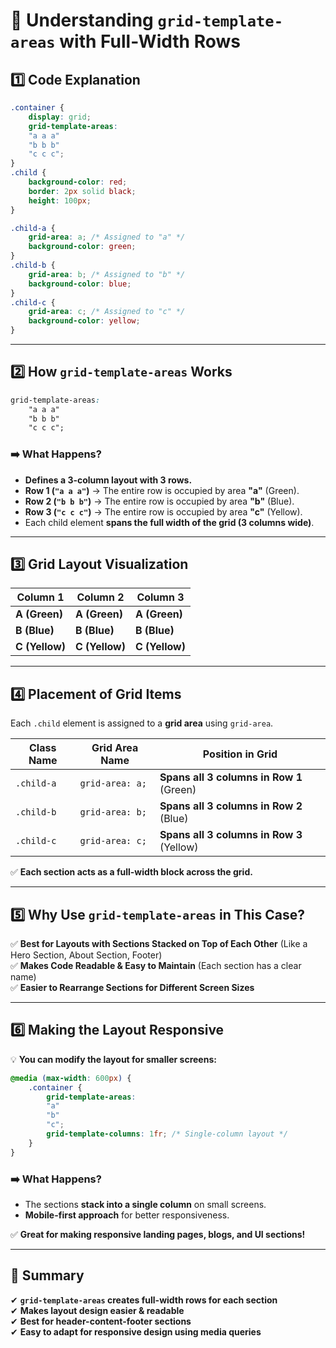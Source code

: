 # **📌 Understanding `grid-template-areas` with Full-Width Rows**  

## **1️⃣ Code Explanation**
```css
.container {
    display: grid;
    grid-template-areas: 
    "a a a"
    "b b b"
    "c c c";
}
.child {
    background-color: red;
    border: 2px solid black;
    height: 100px;
}  

.child-a {
    grid-area: a; /* Assigned to "a" */
    background-color: green;
}
.child-b {
    grid-area: b; /* Assigned to "b" */
    background-color: blue;
}
.child-c {
    grid-area: c; /* Assigned to "c" */
    background-color: yellow;
}
```

---

## **2️⃣ How `grid-template-areas` Works**
```css
grid-template-areas: 
    "a a a"
    "b b b"
    "c c c";
```
### **➡️ What Happens?**
- **Defines a 3-column layout with 3 rows.**  
- **Row 1 (`"a a a"`)** → The entire row is occupied by area **"a"** (Green).  
- **Row 2 (`"b b b"`)** → The entire row is occupied by area **"b"** (Blue).  
- **Row 3 (`"c c c"`)** → The entire row is occupied by area **"c"** (Yellow).  
- Each child element **spans the full width of the grid (3 columns wide)**.  

---

## **3️⃣ Grid Layout Visualization**
| **Column 1** | **Column 2** | **Column 3** |
|-------------|-------------|-------------|
| **A (Green)** | **A (Green)** | **A (Green)** |
| **B (Blue)** | **B (Blue)** | **B (Blue)** |
| **C (Yellow)** | **C (Yellow)** | **C (Yellow)** |

---

## **4️⃣ Placement of Grid Items**
Each `.child` element is assigned to a **grid area** using `grid-area`.  

| **Class Name** | **Grid Area Name** | **Position in Grid** |
|---------------|------------------|-------------------|
| `.child-a` | `grid-area: a;` | **Spans all 3 columns in Row 1** (Green) |
| `.child-b` | `grid-area: b;` | **Spans all 3 columns in Row 2** (Blue) |
| `.child-c` | `grid-area: c;` | **Spans all 3 columns in Row 3** (Yellow) |

✅ **Each section acts as a full-width block across the grid.**  

---

## **5️⃣ Why Use `grid-template-areas` in This Case?**
✅ **Best for Layouts with Sections Stacked on Top of Each Other** (Like a Hero Section, About Section, Footer)  
✅ **Makes Code Readable & Easy to Maintain** (Each section has a clear name)  
✅ **Easier to Rearrange Sections for Different Screen Sizes**  

---

## **6️⃣ Making the Layout Responsive**
💡 **You can modify the layout for smaller screens:**  
```css
@media (max-width: 600px) {
    .container {
        grid-template-areas: 
        "a"
        "b"
        "c";
        grid-template-columns: 1fr; /* Single-column layout */
    }
}
```
### **➡️ What Happens?**
- The sections **stack into a single column** on small screens.
- **Mobile-first approach** for better responsiveness.

✅ **Great for making responsive landing pages, blogs, and UI sections!**  

---

## **📌 Summary**
✔ **`grid-template-areas` creates full-width rows for each section**  
✔ **Makes layout design easier & readable**  
✔ **Best for header-content-footer sections**  
✔ **Easy to adapt for responsive design using media queries**  

